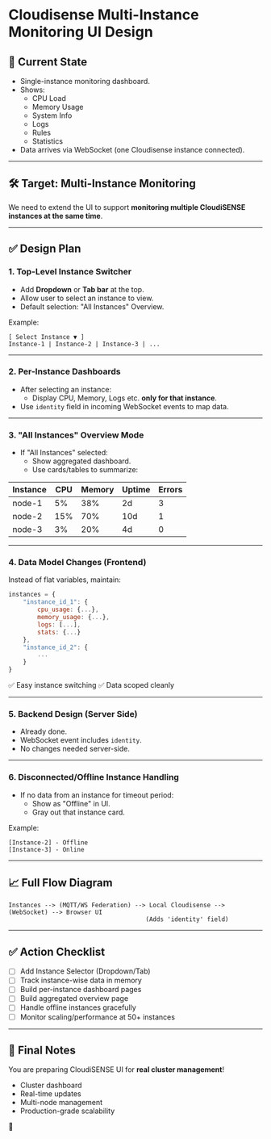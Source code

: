 
# Cloudisense Multi-Instance Monitoring UI Design

## 🧠 Current State

- Single-instance monitoring dashboard.
- Shows:
  - CPU Load
  - Memory Usage
  - System Info
  - Logs
  - Rules
  - Statistics
- Data arrives via WebSocket (one Cloudisense instance connected).

---

## 🛠 Target: Multi-Instance Monitoring

We need to extend the UI to support **monitoring multiple CloudiSENSE instances at the same time**.

---

## ✅ Design Plan

### 1. Top-Level Instance Switcher

- Add **Dropdown** or **Tab bar** at the top.
- Allow user to select an instance to view.
- Default selection: "All Instances" Overview.

Example:
```
[ Select Instance ▼ ]
Instance-1 | Instance-2 | Instance-3 | ...
```

---

### 2. Per-Instance Dashboards

- After selecting an instance:
  - Display CPU, Memory, Logs etc. **only for that instance**.
- Use `identity` field in incoming WebSocket events to map data.

---

### 3. "All Instances" Overview Mode

- If "All Instances" selected:
  - Show aggregated dashboard.
  - Use cards/tables to summarize:

| Instance | CPU | Memory | Uptime | Errors |
|----------|-----|--------|--------|--------|
| node-1   | 5%  | 38%    | 2d     | 3      |
| node-2   | 15% | 70%    | 10d    | 1      |
| node-3   | 3%  | 20%    | 4d     | 0      |

---

### 4. Data Model Changes (Frontend)

Instead of flat variables, maintain:

```javascript
instances = {
    "instance_id_1": {
        cpu_usage: {...},
        memory_usage: {...},
        logs: [...],
        stats: {...}
    },
    "instance_id_2": {
        ...
    }
}
```

✅ Easy instance switching
✅ Data scoped cleanly

---

### 5. Backend Design (Server Side)

- Already done.
- WebSocket event includes `identity`.
- No changes needed server-side.

---

### 6. Disconnected/Offline Instance Handling

- If no data from an instance for timeout period:
  - Show as "Offline" in UI.
  - Gray out that instance card.

Example:
```
[Instance-2] - Offline
[Instance-3] - Online
```

---

## 📈 Full Flow Diagram

```
Instances --> (MQTT/WS Federation) --> Local Cloudisense --> (WebSocket) --> Browser UI
                                      (Adds 'identity' field)
```

---

## ✅ Action Checklist

- [ ] Add Instance Selector (Dropdown/Tab)
- [ ] Track instance-wise data in memory
- [ ] Build per-instance dashboard pages
- [ ] Build aggregated overview page
- [ ] Handle offline instances gracefully
- [ ] Monitor scaling/performance at 50+ instances

---

## 🎯 Final Notes

You are preparing CloudiSENSE UI for **real cluster management**!

- Cluster dashboard
- Real-time updates
- Multi-node management
- Production-grade scalability

🚀
